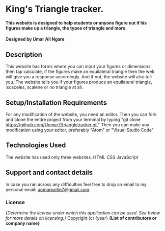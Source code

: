 # King's Triangle tracker.
#### This website is designed to help students or anyone figure out if his figures make up a triangle, the types of triangle and more.
#### Designed by Umar Ali Ngare
## Description
This website has forms where you can input your figures or dimensions then tap calculate, if the figures make an equilateral triangle then the web will give you a response accordingly. And if not, the website will also tell you.
The website tells you if your figures produce an equilateral triangle, isosceles, scalene or no triangle at all.
## Setup/Installation Requirements
For any modification of the website, you need an editor.
Then you can fork and clone the entire project from your terminal by typing "git clone https://github.com/Uomar7/triangletracker.git"
Then you can make any modification using your editor, preferably "Atom" or "Visual Studio Code"

## Technologies Used
The website has used only three websites.
HTML
CSS
JavaScript
## Support and contact details
In case you ran across any difficulties feel free to drop an email to my personal email: uomarearlie7@gmail.com
### License
*{Determine the license under which this application can be used.  See below for more details on licensing.}*
Copyright (c) {year} **{List of contributors or company name}**
